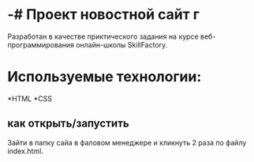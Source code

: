 # -# Проект новостной сайт г
Разработан в качестве приктического задания на курсе веб-программирования онлайн-школы SkillFactory.
# Используемые технологии:
*HTML
*CSS
## как открыть/запустить
Зайти в папку сайа в фаловом менеджере и кликнуть 2 раза по файлу index.html.
